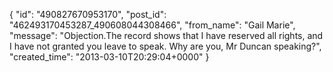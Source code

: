  {
   "id": "490827670953170",
   "post_id": "462493170453287_490608044308466",
   "from_name": "Gail Marie",
   "message": "Objection.The record shows that I have reserved all rights, and I have not granted you leave to speak. Why are you, Mr Duncan speaking?",
   "created_time": "2013-03-10T20:29:04+0000"
 }
